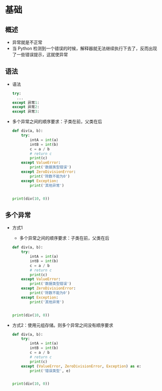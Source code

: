 # 基础

## 概述

+ 异常就是不正常
+ 当 Python 检测到一个错误的时候，解释器就无法继续执行下去了，反而出现了一些错误提示，这就使异常

## 语法

+ 语法

  ```py
  try:
    ...
  except 异常1:
  except 异常2:
  except 异常3:
  ```

+ 多个异常之间的顺序要求：子类在前，父类在后

  ```py
  def div(a, b):
      try:
          intA = int(a)
          intB = int(b)
          c = a / b
          # return c
          print(c)
      except ValueError:
          print('数据类型错误')
      except ZeroDivisionError:
          print('除数不能为0')
      except Exception:
          print('其他异常')


  print(div(10, 0))
  ```

## 多个异常

+ 方式1

  + 多个异常之间的顺序要求：子类在前，父类在后

  ```py
  def div(a, b):
      try:
          intA = int(a)
          intB = int(b)
          c = a / b
          # return c
          print(c)
      except ValueError:
          print('数据类型错误')
      except ZeroDivisionError:
          print('除数不能为0')
      except Exception:
          print('其他异常')


  print(div(10, 0))
  ```

+ 方式2：使用元组存储。则多个异常之间没有顺序要求

  ```py
  def div(a, b):
      try:
          intA = int(a)
          intB = int(b)
          c = a / b
          # return c
          print(c)
      except (ValueError, ZeroDivisionError, Exception) as e:
          print('错误类型', e)


  print(div(10, 0))
  ```

